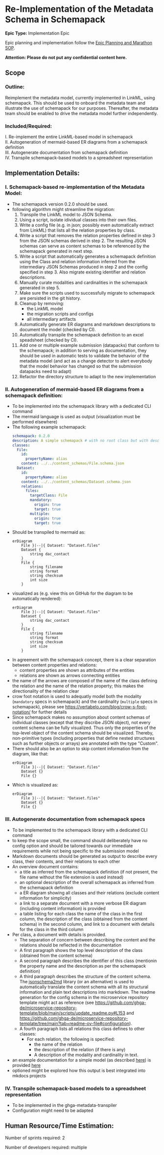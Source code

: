 # Re-Implementation of the Metadata Schema in Schemapack
**Epic Type:** Implementation Epic

Epic planning and implementation follow the
[Epic Planning and Marathon SOP](https://docs.ghga-dev.de/main/sops/sop001_epic_planning.html).

**Attention: Please do not put any confidential content here.**

## Scope
### Outline:
Reimplement the metadata model, currently implemented in LinkML, using schemapack.
This should be used to onboard the metadata team and illustrate the use of schemapack for our purposes.
Thereafter, the metadata team should be enabled to drive the metadata model further independently.


### Included/Required:
I. Re-implement the entire LinkML-based model in schemapack  
II. Autogeneration of mermaid-based ER diagrams from a schemapack definition  
III. Autogenerate documentation from schemapack definition  
IV. Transpile schemapack-based models to a spreadsheet representation  

## Implementation Details:
### I. Schemapack-based re-implementation of the Metadata Model:
- The schemapack version 0.2.0 should be used.
- following algorithm might streamline the migration:
  1. Transpile the LinkML model to JSON Schema.
  2. Using a script, isolate idividual classes into their own files.
  3. Write a config file (e.g. in json; possibly even automatically extract from LinkML)
     that lists all the relation properties by class.
  4. Write a script that removes the relation properties defined in step 3 from the JSON schemas
     derived in step 2. The resulting JSON schemas can serve as content schemas to be referenced
     by the schemapack generated in next step.
  5. Write a script that automatically generates a schemapack definition using the Class and relation
     information inferred from the intermediary JSON Schemas produced in step 2 and the config
     specified in step 3. Also migrate existing identifier and relation descriptions.
  6. Manually curate modalities and cardinalities in the schemapack generated in step 5.
  7. Make sure the scripts used to successfully migrate to schemapack are persisted in the
     git history.
  8. Cleanup by removing:
     - the LinkML model
     - the migration scripts and configs
     - all intermediary artifacts
  9. Automatically generate ER diagrams and markdown descriptions to document the model
     (checked by CI).
  10. Automatically transpile the schemapack definition to an excel speadsheet
      (checked by CI).
  10. Add one or multiple example submission (datapacks) that conform to the schemapack;
  in addition to serving as documentation, they should be used in automatic
  tests to validate the behavior of the metadata model (and act as a change
  detector to alert everybody that the model behavior has changed so that
  the submission datapacks need to adapt)
  11. Refactor the directory structure to adapt to the new implementation

### II. Autogeneration of mermaid-based ER diagrams from a schemapack definition:
- To be implemented into the schemapack library with a dedicated CLI command
- The mermaid language is used as output (visualization must be performed
  elsewhere)
- The following example schemapack:
  ```yaml
  schemapack: 0.2.0
  description: A simple schemapack # with no root class but with descriptions.
  classes:
    File:
      id:
        propertyName: alias
      content: ../../content_schemas/File.schema.json
    Dataset:
      id:
        propertyName: alias
      content: ../../content_schemas/Dataset.schema.json
      relations:
        files:
          targetClass: File
          mandatory:
            origin: true
            target: true
          multiple:
            origin: true
            target: true
    ```
- Should be transpiled to mermaid as:
  ```
  erDiagram
      File }|--|{ Dataset: "Dataset.files"
      Dataset {
          string dac_contact
      }
      File {
          string filename
          string format
          string checksum
          int size
      }
  ```
- visualized as (e.g. view this on GitHub for the diagram to be automatically rendered):
  ```mermaid
  erDiagram
      File }|--|{ Dataset: "Dataset.files"
      Dataset {
          string dac_contact
      }
      File {
          string filename
          string format
          string checksum
          int size
      }
  ```
- In agreement with the schemapack concept, there
  is a clear separation between content properties and
  relations:
  - content properties are shown as attributes of the
    entities
  - relations are shown as arrows connecting entities
- the name of the arrows are composed of the name of
  the class defining the relation and the name of the
  relation property; this makes the directionality of
  the relation clear
- crow foot notation is used to adequatly model both
  the modality (`mandatory` specs in schemapack) and
  the cardinality (`multiple` specs in schemapack),
  please see https://vertabelo.com/blog/crow-s-foot-notation/
  for further details
- Since schemapack makes no assumption about content
  schemas of individual classes (except that they
  discribe JSON object), not every content schema can
  be fully visualized. Thus only the properties of
  the top-level object of the content schema should be
  visualized. Thereby, non-primitive types (including
  properties that define nested structures such as
  further objects or arrays) are annotated with the type
  "Custom".
- There should also be an option to skip content
  information from the diagram, like that:
  ```
  erDiagram
      File }|--|{ Dataset: "Dataset.files"
      Dataset {}
      File {}
  ```
- Which is visualized as:
  ```mermaid
  erDiagram
      File }|--|{ Dataset: "Dataset.files"
      Dataset {}
      File {}
  ```

### III. Autogenerate documentation from schemapack specs
- To be implemented to the schemapack library with a dedicated CLI command
- to keep the scope small, the command should
  deliberately have no config option and should be
  tailored towards our immediate requirements while not
  being specific to the submission model
- Markdown documents should be generated as output to
  describe every class, their contents, and their
  relations to each other
- An overview document contains:
  - a title as inferred from the schemapack definition (if
    not present, the file name without the file extension
    is used instead)
  - an optional description of the overall schemapack
    as inferred from the schemapack definition
  - a ER diagram showing all classes and their relations (exclude
    content information for simplicity)
  - a link to a separate document with a more verbose ER diagram
    (including content information) is provided
  - a table listing for each class the name of the class in the first
    column, the description of the class (obtained from the content
    schema) in the second column, and link to a document with details for
    the class in the third column
- Per class, a document with details is provided.
  - The separation of concern between describing the content
    and the relations should be reflected in the documentation
  - A first paragraph shows the top level description of the class
    (obtained from the content schema)
  - A second paragraph describes the identifier of this class
    (mentionin the property name and the description as per
    the schemapack definition)
  - A third paragraph describes the structure of the content schema.
    The [jsonschema2md](https://pypi.org/project/jsonschema2md/) library
    (or an alternative) is used to automatically translate the content
    schema with all its structural information and plain text descriptions
    into markdown. The readme generation for the config schema in the
    microservice repository template might act as reference
    (see https://github.com/ghga-de/microservice-repository-template/blob/main/scripts/update_readme.py#L153
    and https://github.com/ghga-de/microservice-repository-template/tree/main?tab=readme-ov-file#configuration).
  - A fourth paragraph lists all relations this class defines to other classes:
    - For each relation, the following is specified:
      - the name of the relation
      - the description of the relation (if there is any)
      - A description of the modality and cardinality in text.
- an example documentation for a simple model (as
  described
  [here](./examples/schemapack/simple_relations.schemapack.yaml))
  is provided [here](./examples/docs/overview.md)
- optioned might be explored how this output is best integrated into mkdocs projects

### IV. Transpile schemapack-based models to a spreadsheet representation
- To be implemented in the ghga-metadata-transpiler
- Configuration might need to be adapted


## Human Resource/Time Estimation:

Number of sprints required: 2

Number of developers required: multiple
